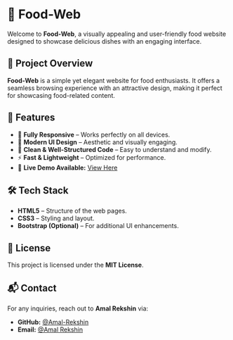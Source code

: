 # 🍔 Food-Web

Welcome to **Food-Web**, a visually appealing and user-friendly food website designed to showcase delicious dishes with an engaging interface.

## 🌟 Project Overview

**Food-Web** is a simple yet elegant website for food enthusiasts. It offers a seamless browsing experience with an attractive design, making it perfect for showcasing food-related content.

## 🚀 Features

- 📱 **Fully Responsive** – Works perfectly on all devices.
- 🎨 **Modern UI Design** – Aesthetic and visually engaging.
- 📝 **Clean & Well-Structured Code** – Easy to understand and modify.
- ⚡ **Fast & Lightweight** – Optimized for performance.
- 🔗 **Live Demo Available:** [View Here](https://foodie-sites.netlify.app/)

## 🛠️ Tech Stack

- **HTML5** – Structure of the web pages.
- **CSS3** – Styling and layout.
- **Bootstrap (Optional)** – For additional UI enhancements.


## 📄 License

This project is licensed under the **MIT License**.

## 📬 Contact

For any inquiries, reach out to **Amal Rekshin** via:
- **GitHub:** [@Amal-Rekshin](https://github.com/Amal-Rekshin)
- **Email:** [@Amal Rekshin](antonyamalrekshin@gmail.com)
